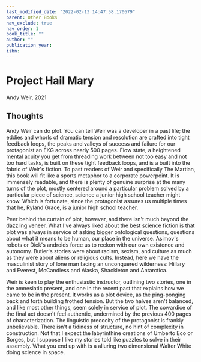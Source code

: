 ```yaml
---
last_modified_date: "2022-02-13 14:47:58.170679"
parent: Other Books
nav_exclude: true
nav_order: 1
book_title: ""
author: ""
publication_year:
isbn:
---
```


# Project Hail Mary
Andy Weir, 2021

## Thoughts
Andy Weir can do plot. You can tell Weir was a developer in a past life; the eddies and whorls of dramatic tension and resolution are crafted into tight feedback loops, the peaks and valleys of success and failure for our protagonist an EKG across nearly 500 pages. Flow state, a heightened mental acuity you get from threading work between not too easy and not too hard tasks, is built on these tight feedback loops, and is a built into the fabric of Weir's fiction. To past readers of Weir and specifically The Martian, this book will fit like a sports metaphor to a corporate powerpoint. It is immensely readable, and there is plenty of genuine surprise at the many turns of the plot, mostly centered around a particular problem solved by a particular piece of science, science a junior high school teacher might know. Which is fortunate, since the protagonist assures us multiple times that he, Ryland Grace, is a junior high school teacher.

Peer behind the curtain of plot, however, and there isn't much beyond the dazzling veneer. What I've always liked about the best science fiction is that plot was always in service of asking bigger ontological questions, questions about what it means to be human, our place in the universe. Asimov's robots or Dick's androids force us to reckon with our own existence and autonomy. Butler's stories were about racism, sexism, and culture as much as they were about aliens or religious cults. Instead, here we have the masculinist story of lone man facing an unconquered wilderness: Hillary and Everest, McCandless and Alaska, Shackleton and Antarctica.

Weir is keen to play the enthusiastic instructor, outlining two stories, one in the amnesiatic present, and one in the recent past that explains how we came to be in the present. It works as a plot device, as the ping-ponging back and forth building frothed tension. But the two halves aren't balanced, and like most other things, seem solely in service of plot. The cowardice of the final act doesn't feel authentic, undermined by the previous 400 pages of characterization. The linguistic precocity of the protagonist is frankly unbelievable. There isn't a tidiness of structure, no hint of complexity in construction. Not that I expect the labyrinthine creations of Umberto Eco or Borges, but I suppose I like my stories told like puzzles to solve in their assembly. What you end up with is a alluring two dimensional Walter White doing science in space.